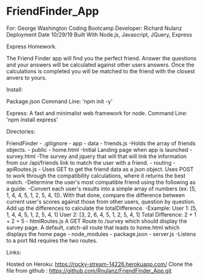 # FriendFinder_App

For: George Washington Coding Bootcamp
Developer: Richard Nulanz
Deployment Date 10/29/19
Built With Node.js, Javascript, JQuery, Express


Express Homework.

The Friend Finder app will find you the perfect friend. Answer the questions and your answers will be calculated against other users answers. Once the calculations is completed you will be matched to the friend with the closest anvers to yours.

Install:

Package.json
Command Line: 'npm init -y'

Express: A fast and minimalist web framework for node.
Command Line: 'npm install express'

Directories: 

  FriendFinder
    - .gitignore
    - app
      - data
        - friends.js
            -Holds the array of friends objects.
      - public
        - home.html
            -Initial Landing page when app is launched
        - survey.html
            -The survey and jquery that will that will link the information from our /api/friends link to match the user with a friend.
      - routing
        - apiRoutes.js
            - Uses GET to get the friend data as a json object. Uses POST to work through the compatibility calculations, where it returns the best match.
                -Determine the user's most compatible friend using the following as a guide:
                    -Convert each user's results into a simple array of numbers (ex: [5, 1, 4, 4, 5, 1, 2, 5, 4, 1]). With that done, compare the difference between current user's scores against those from other users, question by question. Add up the differences to calculate the totalDifference.
                        -Example:
                            User 1: [5, 1, 4, 4, 5, 1, 2, 5, 4, 1]
                            User 2: [3, 2, 6, 4, 5, 1, 2, 5, 4, 1]
                            Total Difference: 2 + 1 + 2 = 5
        - htmlRoutes.js
            A GET Route to /survey which should display the survey page. A default, catch-all route that leads to home.html which displays the home page
    - node_modules
    - package.json
    - server.js
        -Listens to a port Nd requires the two routes.

Links:

Hosted on Heroku: https://rocky-stream-14226.herokuapp.com/
Clone the file from github : https://github.com/Rnulanz/FriendFinder_App.git














